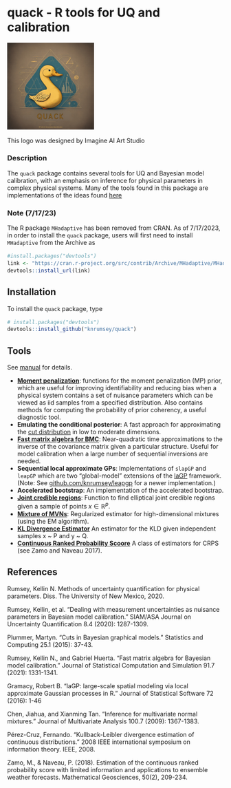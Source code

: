 
<!-- README.md is generated from README.Rmd. Please edit that file -->

# quack - R tools for UQ and calibration

<div class="figure">

<img src="inst/logos/QUACK.png" alt="This logo was designed by Imagine AI Art Studio" width="40%" />
<p class="caption">
This logo was designed by Imagine AI Art Studio
</p>

</div>

### Description

The `quack` package contains several tools for UQ and Bayesian model
calibration, with an emphasis on inference for physical parameters in
complex physical systems. Many of the tools found in this package are
implementations of the ideas found
[here](https://digitalrepository.unm.edu/cgi/viewcontent.cgi?article=1165&=&context=math_etds&=&sei-redir=1&referer=https%253A%252F%252Fscholar.google.com%252Fscholar%253Fhl%253Den%2526as_sdt%253D0%25252C32%2526q%253DKellin%252BRumsey%252Bphysical%252Bparameters%2526btnG%253D#search=%22Kellin%20Rumsey%20physical%20parameters%22)

### Note (7/17/23)

The R package `MHadaptive` has been removed from CRAN. As of 7/17/2023,
in order to install the `quack` package, users will first need to
install `MHadaptive` from the Archive as

``` r
#install.packages("devtools")
link <- "https://cran.r-project.org/src/contrib/Archive/MHadaptive/MHadaptive_1.1-8.tar.gz"
devtools::install_url(link)
```

## Installation

To install the `quack` package, type

``` r
# install.packages("devtools")
devtools::install_github("knrumsey/quack")
```

## Tools

See
[manual](https://github.com/knrumsey/quack/blob/master/quack_0.0.0.9000.pdf)
for details.

- [**Moment
  penalization**](https://epubs.siam.org/doi/pdf/10.1137/19M1283707?casa_token=javZzkQnG4oAAAAA:NqF-i_Wpuz5I8j0IHYK-j-q4QzoJr04ohxO1PBMHLwKE640bTAD1MsalHKtFBu1-VTsuu4sR):
  functions for the moment penalization (MP) prior, which are useful for
  improving identifiability and reducing bias when a physical system
  contains a set of nuisance parameters which can be viewed as iid
  samples from a specified distribution. Also contains methods for
  computing the probability of prior coherency, a useful diagnostic
  tool.
- **Emulating the conditional posterior**: A fast approach for
  approximating the [cut
  distribution](https://idp.springer.com/authorize/casa?redirect_uri=https://link.springer.com/article/10.1007/s11222-014-9503-z&casa_token=K78vRWO3qrQAAAAA:12SChC4sxODP5fp0NYdGSQ-1YybCxPndiT6JZb_NXdKtVlf3-eRa87JvfULTvZs1D30yMOJkWZfOpdQ)
  in low to moderate dimensions.
- [**Fast matrix algebra for
  BMC**](https://www.tandfonline.com/doi/pdf/10.1080/00949655.2020.1850729?casa_token=aa1qKL4wpeoAAAAA:R5KvrccY4aWIDYLi5OqQKYHCfV5JMK-nEKytBwjmAqwSgW8miqZMlfqs9yStkQDXqtW3PHg74j4):
  Near-quadratic time approximations to the inverse of the covariance
  matrix given a particular structure. Useful for model calibration when
  a large number of sequential inversions are needed.
- **Sequential local approximate GPs**: Implementations of `slapGP` and
  `leapGP` which are two “global-model” extensions of the
  [laGP](https://www.jstatsoft.org/index.php/jss/article/view/v072i01/1030)
  framework. (Note: See
  [github.com/knrumsey/leapgp](https://www.github.com/knrumsey/leapgp)
  for a newer implementation.)
- **Accelerated bootstrap**: An implementation of the accelerated
  bootstrap.
- [**Joint credible
  regions**](https://stats.stackexchange.com/questions/361350/joint-credible-regions-from-mcmc-draws):
  Function to find elliptical joint credible regions given a sample of
  points $x \in \mathbb R^p$.
- [**Mixture of
  MVNs**](https://www.sciencedirect.com/science/article/pii/S0047259X08002728):
  Regularized estimator for high-dimensional mixtures (using the EM
  algorithm).
- [**KL Divergence
  Estimator**](https://ieeexplore.ieee.org/abstract/document/4595271) An
  estimator for the KLD given independent samples x ~ P and y ~ Q.
- [**Continuous Ranked Probability
  Scoore**](https://link.springer.com/article/10.1007/s11004-017-9709-7)
  A class of estimators for CRPS (see Zamo and Naveau 2017).

## References

Rumsey, Kellin N. Methods of uncertainty quantification for physical
parameters. Diss. The University of New Mexico, 2020.

Rumsey, Kellin, et al. “Dealing with measurement uncertainties as
nuisance parameters in Bayesian model calibration.” SIAM/ASA Journal on
Uncertainty Quantification 8.4 (2020): 1287-1309.

Plummer, Martyn. “Cuts in Bayesian graphical models.” Statistics and
Computing 25.1 (2015): 37-43.

Rumsey, Kellin N., and Gabriel Huerta. “Fast matrix algebra for Bayesian
model calibration.” Journal of Statistical Computation and Simulation
91.7 (2021): 1331-1341.

Gramacy, Robert B. “laGP: large-scale spatial modeling via local
approximate Gaussian processes in R.” Journal of Statistical Software 72
(2016): 1-46

Chen, Jiahua, and Xianming Tan. “Inference for multivariate normal
mixtures.” Journal of Multivariate Analysis 100.7 (2009): 1367-1383.

Pérez-Cruz, Fernando. “Kullback-Leibler divergence estimation of
continuous distributions.” 2008 IEEE international symposium on
information theory. IEEE, 2008.

Zamo, M., & Naveau, P. (2018). Estimation of the continuous ranked
probability score with limited information and applications to ensemble
weather forecasts. Mathematical Geosciences, 50(2), 209-234.
